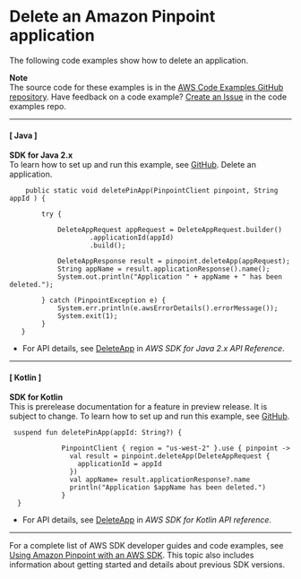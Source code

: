 # Delete an Amazon Pinpoint application<a name="example_pinpoint_DeleteApp_section"></a>

The following code examples show how to delete an application\.

**Note**  
The source code for these examples is in the [AWS Code Examples GitHub repository](https://github.com/awsdocs/aws-doc-sdk-examples)\. Have feedback on a code example? [Create an Issue](https://github.com/awsdocs/aws-doc-sdk-examples/issues/new/choose) in the code examples repo\. 

------
#### [ Java ]

**SDK for Java 2\.x**  
 To learn how to set up and run this example, see [GitHub](https://github.com/awsdocs/aws-doc-sdk-examples/tree/main/javav2/example_code/pinpoint#readme)\. 
Delete an application\.  

```
    public static void deletePinApp(PinpointClient pinpoint, String appId ) {

        try {

            DeleteAppRequest appRequest = DeleteAppRequest.builder()
                    .applicationId(appId)
                    .build();

            DeleteAppResponse result = pinpoint.deleteApp(appRequest);
            String appName = result.applicationResponse().name();
            System.out.println("Application " + appName + " has been deleted.");

        } catch (PinpointException e) {
            System.err.println(e.awsErrorDetails().errorMessage());
            System.exit(1);
        }
   }
```
+  For API details, see [DeleteApp](https://docs.aws.amazon.com/goto/SdkForJavaV2/pinpoint-2016-12-01/DeleteApp) in *AWS SDK for Java 2\.x API Reference*\. 

------
#### [ Kotlin ]

**SDK for Kotlin**  
This is prerelease documentation for a feature in preview release\. It is subject to change\.
 To learn how to set up and run this example, see [GitHub](https://github.com/awsdocs/aws-doc-sdk-examples/tree/main/kotlin/services/pinpoint#code-examples)\. 
  

```
 suspend fun deletePinApp(appId: String?) {

             PinpointClient { region = "us-west-2" }.use { pinpoint ->
               val result = pinpoint.deleteApp(DeleteAppRequest {
                 applicationId = appId
               })
               val appName= result.applicationResponse?.name
               println("Application $appName has been deleted.")
             }
  }
```
+  For API details, see [DeleteApp](https://github.com/awslabs/aws-sdk-kotlin#generating-api-documentation) in *AWS SDK for Kotlin API reference*\. 

------

For a complete list of AWS SDK developer guides and code examples, see [Using Amazon Pinpoint with an AWS SDK](sdk-general-information-section.md)\. This topic also includes information about getting started and details about previous SDK versions\.
